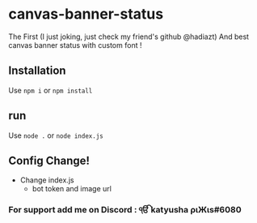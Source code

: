 # canvas-banner-status
The First (I just joking, just check my friend's github  @hadiazt) And best canvas banner status with custom font !

## Installation

Use `npm i` or `npm install`

## run

Use `node .` or `node index.js`

## Config Change!

- Change index.js
  - bot token and image url

### For support add me on Discord : ੴ katyusha ριЖιs#6080

